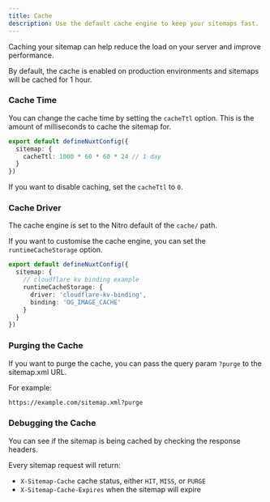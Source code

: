 ```yaml
---
title: Cache
description: Use the default cache engine to keep your sitemaps fast.
---
```


Caching your sitemap can help reduce the load on your server and improve performance.

By default, the cache is enabled on production environments and sitemaps will be cached for 1 hour.

### Cache Time

You can change the cache time by setting the `cacheTtl` option. This is the amount of milliseconds to cache the sitemap for.

```ts
export default defineNuxtConfig({
  sitemap: {
    cacheTtl: 1000 * 60 * 60 * 24 // 1 day
  }
})
```

If you want to disable caching, set the `cacheTtl` to `0`.

### Cache Driver

The cache engine is set to the Nitro default of the `cache/` path.

If you want to customise the cache engine, you can set the `runtimeCacheStorage` option.

```ts [nuxt.config]
export default defineNuxtConfig({
  sitemap: {
    // cloudflare kv binding example
    runtimeCacheStorage: {
      driver: 'cloudflare-kv-binding',
      binding: 'OG_IMAGE_CACHE'
    }
  }
})
```

### Purging the Cache

If you want to purge the cache, you can pass the query param `?purge` to the sitemap.xml URL.

For example:

```bash
https://example.com/sitemap.xml?purge
```

### Debugging the Cache

You can see if the sitemap is being cached by checking the response headers.

Every sitemap request will return:
- `X-Sitemap-Cache` cache status, either `HIT`, `MISS`, or `PURGE`
- `X-Sitemap-Cache-Expires` when the sitemap will expire
